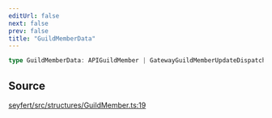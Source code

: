 ```yaml
---
editUrl: false
next: false
prev: false
title: "GuildMemberData"
---
```


```ts
type GuildMemberData: APIGuildMember | GatewayGuildMemberUpdateDispatchData | GatewayGuildMemberAddDispatchData | APIInteractionDataResolvedGuildMember;
```

## Source

[seyfert/src/structures/GuildMember.ts:19](https://github.com/potoland/potocuit/blob/fe122a1/src/structures/GuildMember.ts#L19)
